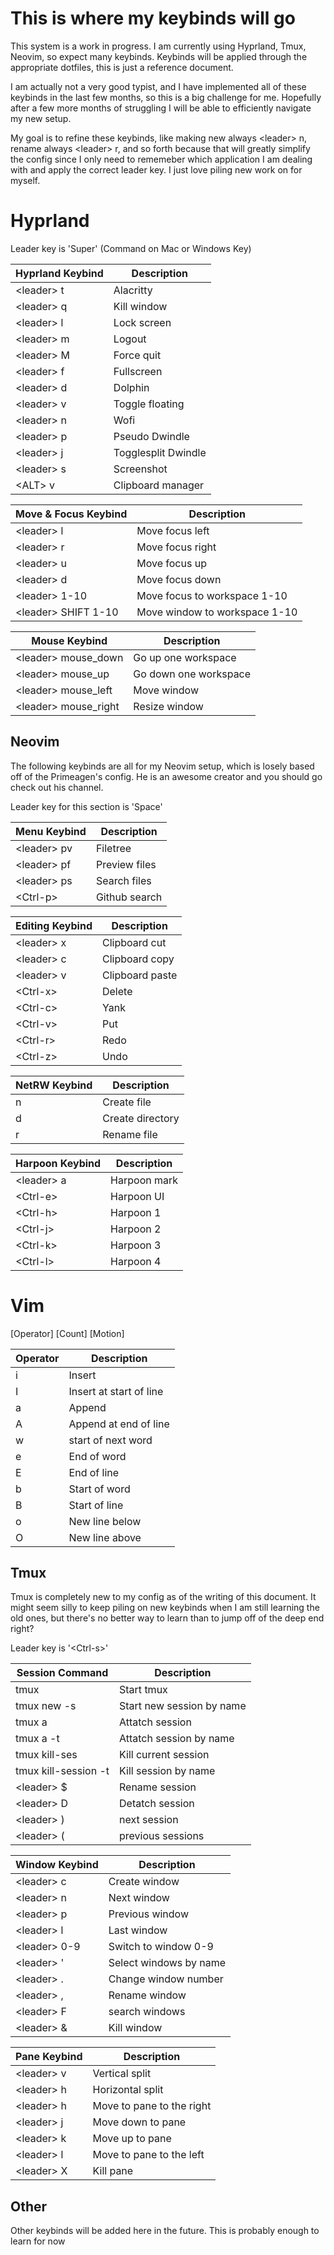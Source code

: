 # This is where my keybinds will go

This system is a work in progress. I am currently using Hyprland, Tmux, Neovim, so expect many keybinds.
Keybinds will be applied through the appropriate dotfiles, this is just a reference document.

I am actually not a very good typist, and I have implemented all of these keybinds in the last few months, so this is a big challenge for me. Hopefully after a few more months of struggling I will be able to efficiently navigate my new setup.

My goal is to refine these keybinds, like making new always \<leader\> n, rename always \<leader\> r, and so forth because that will greatly simplify the config since I only need to rememeber which application I am dealing with and apply the correct leader key. I just love piling new work on for myself.

# Hyprland
Leader key is 'Super' (Command on Mac or Windows Key)

| Hyprland Keybind | Description |
|------------------|-------------|
| \<leader\> t     | Alacritty   |
| \<leader\> q     | Kill window |
| \<leader\> l     | Lock screen |
| \<leader\> m     | Logout      |
| \<leader\> M     | Force quit |
| \<leader\> f     | Fullscreen  |
| \<leader\> d     | Dolphin     |
| \<leader\> v     | Toggle floating |
| \<leader\> n     | Wofi        |
| \<leader\> p     | Pseudo Dwindle     |
| \<leader\> j     | Togglesplit Dwindle     |
| \<leader\> s     | Screenshot  |
| \<ALT\> v        | Clipboard manager |

| Move & Focus  Keybind | Description |
|-----------------------|-------------|
| \<leader\> l          | Move focus left |
| \<leader\> r          | Move focus right | 
| \<leader\> u          | Move focus up |
| \<leader\> d          | Move focus down |
| \<leader\> 1-10       | Move focus to workspace 1-10 |
| \<leader\> SHIFT 1-10 | Move window to workspace 1-10 |

| Mouse Keybind | Description |
|---------------|-------------|
| \<leader\> mouse_down | Go up one workspace |
| \<leader\> mouse_up   | Go down one workspace |
| \<leader\> mouse_left | Move window |
| \<leader\> mouse_right| Resize window |

## Neovim
The following keybinds are all for my Neovim setup, which is losely based off of the Primeagen's config. He is an awesome creator and you should go check out his channel.

Leader key for this section is 'Space'

| Menu Keybind     | Description    |
|------------------|----------------|
| \<leader\> pv    | Filetree       |
| \<leader\> pf    | Preview files  |
| \<leader\> ps    | Search files   |
| \<Ctrl-p\>       | Github search  |

| Editing Keybind  | Description    |
|------------------|----------------|
| \<leader\> x     | Clipboard cut  |
| \<leader\> c     | Clipboard copy |
| \<leader\> v     | Clipboard paste|
| \<Ctrl-x\>       | Delete         |
| \<Ctrl-c\>       | Yank           |
| \<Ctrl-v\>       | Put            |
| \<Ctrl-r\>       | Redo           |
| \<Ctrl-z\>       | Undo           |


| NetRW Keybind | Description |
|---------------|-------------|
| n             | Create file  |
| d             | Create directory |
| r             | Rename file  |

| Harpoon Keybind | Description |
|-----------------|-------------|
| \<leader\> a    | Harpoon mark |
| \<Ctrl-e\>      | Harpoon UI   |
| \<Ctrl-h\>      | Harpoon 1    |
| \<Ctrl-j\>      | Harpoon 2    |
| \<Ctrl-k\>      | Harpoon 3    |
| \<Ctrl-l\>      | Harpoon 4    |

# Vim
[Operator] [Count] [Motion]

| Operator | Description |
|----------|-------------|
| i        | Insert       |
| I        | Insert at start of line |
| a        | Append       |
| A        | Append at end of line |
| w        | start of next word  |
| e        | End of word  |
| E        | End of line  |
| b        | Start of word|
| B        | Start of line|
| o        | New line below |
| O        | New line above |

## Tmux
Tmux is completely new to my config as of the writing of this document. It might seem silly to keep piling on new keybinds when I am still learning the old ones, but there's no better way to learn than to jump off of the deep end right?

Leader key is '\<Ctrl-s\>'

| Session Command | Description |
|-----------------|-------------|
| tmux            | Start tmux  |
| tmux new -s     | Start new session by name |
| tmux a          | Attatch session |
| tmux a -t       | Attatch session by name |
| tmux kill-ses   | Kill current session |
| tmux kill-session -t | Kill session by name |
| \<leader\> $    | Rename session |
| \<leader\> D    | Detatch session |
| \<leader\> )    | next session |
| \<leader\> (    | previous sessions |


| Window Keybind | Description |
|----------------|-------------|
| \<leader\> c    | Create window |
| \<leader\> n    | Next window   |
| \<leader\> p    | Previous window|
| \<leader\> l    | Last window   |
| \<leader\> 0-9  | Switch to window 0-9 |
| \<leader\> '    | Select windows by name |
| \<leader\> .    | Change window number  |
| \<leader\> ,    | Rename window  |
| \<leader\> F    | search windows        |
| \<leader\> &    | Kill window  |

| Pane Keybind   | Description |
|----------------|-------------|
| \<leader\> v    | Vertical split |
| \<leader\> h    | Horizontal split|
| \<leader\> h    | Move to pane to the right |
| \<leader\> j    | Move down to pane |
| \<leader\> k    | Move up to pane |
| \<leader\> l    | Move to pane to the left  |
| \<leader\> X    | Kill pane |


## Other

Other keybinds will be added here in the future. This is probably enough to learn for now

